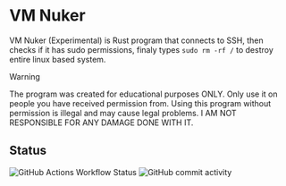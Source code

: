 # VM Nuker
VM Nuker (Experimental) is Rust program that connects to SSH, then checks if it has sudo permissions, finaly types `sudo rm -rf /` to destroy entire linux based system.

> [!WARNING]
> The program was created for educational purposes ONLY. Only use it on people you have received permission from. Using this program without permission is illegal and may cause legal problems. I AM NOT RESPONSIBLE FOR ANY DAMAGE DONE WITH IT.

## Status

![GitHub Actions Workflow Status](https://img.shields.io/github/actions/workflow/status/MatixAndr09/VM-Nuker/rust.yml) ![GitHub commit activity](https://img.shields.io/github/commit-activity/t/MatixAndr09/VM-Nuker)


